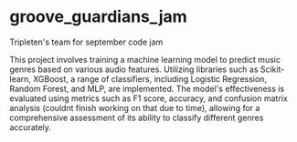 # groove_guardians_jam
 Tripleten's team for september code jam

This project involves training a machine learning model to predict music genres based on various audio features. Utilizing libraries such as Scikit-learn, XGBoost, a range of classifiers, including Logistic Regression, Random Forest, and MLP, are implemented. The model's effectiveness is evaluated using metrics such as F1 score, accuracy, and confusion matrix analysis (couldnt finish working on that due to time), allowing for a comprehensive assessment of its ability to classify different genres accurately.
